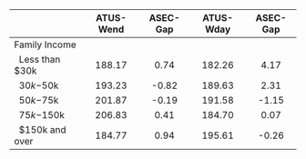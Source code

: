 
|                      |    ATUS-Wend |     ASEC-Gap |    ATUS-Wday |     ASEC-Gap |
| -------------------- | :----------: | :----------: | :----------: | :----------: |
| Family Income        |              |              |              |              |
| &nbsp;&nbsp;Less than $30k |       188.17 |         0.74 |       182.26 |         4.17 |
| &nbsp;&nbsp;$30k-$50k |       193.23 |        -0.82 |       189.63 |         2.31 |
| &nbsp;&nbsp;$50k-$75k |       201.87 |        -0.19 |       191.58 |        -1.15 |
| &nbsp;&nbsp;$75k-$150k |       206.83 |         0.41 |       184.70 |         0.07 |
| &nbsp;&nbsp;$150k and over |       184.77 |         0.94 |       195.61 |        -0.26 |

